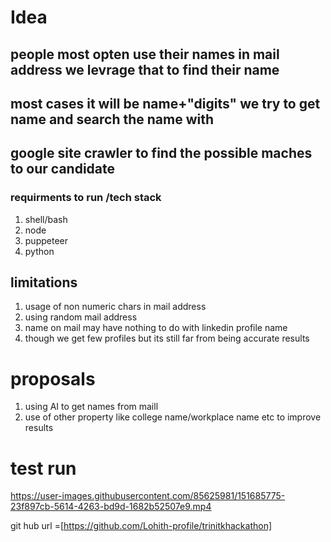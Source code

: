 # Idea
## people most opten use their names in mail address we levrage that to find their name 
## most cases it will be name+"digits"  we try to get name and search the name with 
## google site crawler to find the possible maches to our candidate 

### requirments to run /tech stack 
1. shell/bash 
2. node 
3. puppeteer
4. python     


## limitations 
1. usage of non numeric chars in mail address 
2. using random mail address 
3. name on mail may have nothing to do with linkedin profile name 
4. though we get few profiles but its still far from being accurate results 

# proposals 
1. using AI to get names from maill 
2. use of other property like college name/workplace name etc to improve results 
# test run 


https://user-images.githubusercontent.com/85625981/151685775-23f897cb-5614-4263-bd9d-1682b52507e9.mp4

git hub url =[https://github.com/Lohith-profile/trinitkhackathon]
